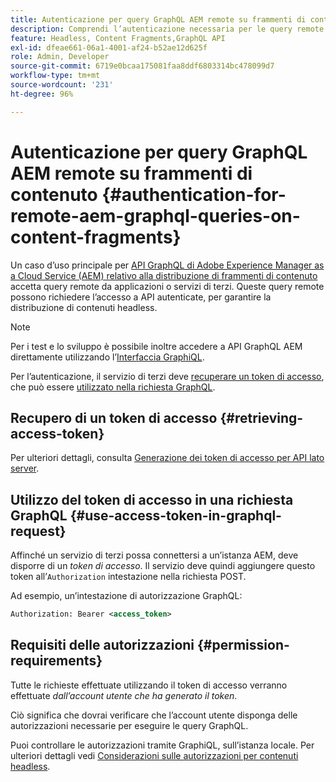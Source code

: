 ```yaml
---
title: Autenticazione per query GraphQL AEM remote su frammenti di contenuto
description: Comprendi l’autenticazione necessaria per le query remote GraphQL di Adobe Experience Manager al fine di proteggere la distribuzione di contenuti headless.
feature: Headless, Content Fragments,GraphQL API
exl-id: dfeae661-06a1-4001-af24-b52ae12d625f
role: Admin, Developer
source-git-commit: 6719e0bcaa175081faa8ddf6803314bc478099d7
workflow-type: tm+mt
source-wordcount: '231'
ht-degree: 96%

---
```


# Autenticazione per query GraphQL AEM remote su frammenti di contenuto {#authentication-for-remote-aem-graphql-queries-on-content-fragments}

Un caso d’uso principale per [API GraphQL di Adobe Experience Manager as a Cloud Service (AEM) relativo alla distribuzione di frammenti di contenuto](/help/headless/graphql-api/content-fragments.md) accetta query remote da applicazioni o servizi di terzi. Queste query remote possono richiedere l’accesso a API autenticate, per garantire la distribuzione di contenuti headless.

>[!NOTE]
>
>Per i test e lo sviluppo è possibile inoltre accedere a API GraphQL AEM direttamente utilizzando l’[Interfaccia GraphiQL](/help/headless/graphql-api/graphiql-ide.md).

Per l’autenticazione, il servizio di terzi deve [recuperare un token di accesso](#retrieving-access-token), che può essere [utilizzato nella richiesta GraphQL](#use-access-token-in-graphql-request).

## Recupero di un token di accesso {#retrieving-access-token}

Per ulteriori dettagli, consulta [Generazione dei token di accesso per API lato server](/help/implementing/developing/introduction/generating-access-tokens-for-server-side-apis.md).

## Utilizzo del token di accesso in una richiesta GraphQL {#use-access-token-in-graphql-request}

Affinché un servizio di terzi possa connettersi a un’istanza AEM, deve disporre di un *token di accesso*. Il servizio deve quindi aggiungere questo token all’`Authorization` intestazione nella richiesta POST.

Ad esempio, un’intestazione di autorizzazione GraphQL:

```xml
Authorization: Bearer <access_token>
```

## Requisiti delle autorizzazioni {#permission-requirements}

Tutte le richieste effettuate utilizzando il token di accesso verranno effettuate *dall’account utente che ha generato il token*.

Ciò significa che dovrai verificare che l’account utente disponga delle autorizzazioni necessarie per eseguire le query GraphQL.

Puoi controllare le autorizzazioni tramite GraphiQL, sull’istanza locale. Per ulteriori dettagli vedi [Considerazioni sulle autorizzazioni per contenuti headless](/help/headless/security/permissions.md).
